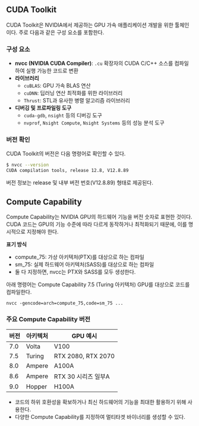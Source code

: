 
## CUDA Toolkit

CUDA Toolkit은 NVIDIA에서 제공하는 GPU 가속 애플리케이션 개발을 위한 툴체인이다. 주로 다음과 같은 구성 요소를 포함한다.

### 구성 요소

- **nvcc (NVIDIA CUDA Compiler)**: `.cu` 확장자의 CUDA C/C++ 소스를 컴파일하여 실행 가능한 코드로 변환
- **라이브러리**
  - `cuBLAS`: GPU 가속 BLAS 연산
  - `cuDNN`: 딥러닝 연산 최적화를 위한 라이브러리
  - `Thrust`: STL과 유사한 병렬 알고리즘 라이브러리
- **디버깅 및 프로파일링 도구**
  - `cuda-gdb`, `nsight` 등의 디버깅 도구
  - `nvprof`, `Nsight Compute`, `Nsight Systems` 등의 성능 분석 도구

### 버전 확인

CUDA Toolkit의 버전은 다음 명령어로 확인할 수 있다.

```bash
$ nvcc --version
CUDA compilation tools, release 12.8, V12.8.89
```

버전 정보는 release 및 내부 버전 번호(V12.8.89) 형태로 제공된다.

## Compute Capability

Compute Capability는 NVIDIA GPU의 하드웨어 기능을 버전 숫자로 표현한 것이다. CUDA 코드는 GPU의 기능 수준에 따라 다르게 동작하거나 최적화되기 때문에, 이를 명시적으로 지정해야 한다.

**표기 방식**

- compute_75: 가상 아키텍처(PTX)를 대상으로 하는 컴파일
- sm_75: 실제 하드웨어 아키텍처(SASS)를 대상으로 하는 컴파일
- 둘 다 지정하면, nvcc는 PTX와 SASS를 모두 생성한다.

아래 명령어는 Compute Capability 7.5 (Turing 아키텍처) GPU를 대상으로 코드를 컴파일한다.

```
nvcc -gencode=arch=compute_75,code=sm_75 ...
```

### 주요 Compute Capability 버전

|버전|아키텍처|GPU 예시|
|-|-|-|
|7.0|Volta|V100|
|7.5|Turing|RTX 2080, RTX 2070|
|8.0|Ampere|A100A|
|8.6|Ampere|RTX 30 시리즈 일부A|
|9.0|Hopper|H100A|

- 코드의 하위 호환성을 확보하거나 최신 하드웨어의 기능을 최대한 활용하기 위해 사용한다.
- 다양한 Compute Capability를 지정하여 멀티타겟 바이너리를 생성할 수 있다.
